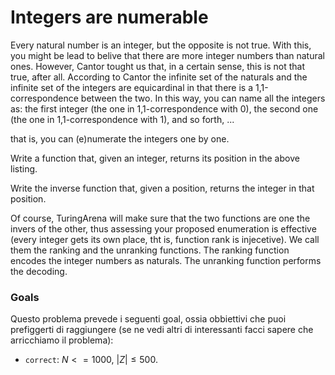 # Integers are numerable 

Every natural number is an integer, but the opposite is not true.
With this, you might be lead to belive that there are more integer numbers than natural ones.
However, Cantor tought us that, in a certain sense, this is not that true, after all.
According to Cantor the infinite set of the naturals and the infinite set of the integers are equicardinal in that there is a 1,1-correspondence between the two.
In this way, you can name all the integers as:
the first integer (the one in 1,1-correspondence with $0$), the second one (the one in 1,1-correspondence with $1$), and so forth, ...

that is, you can (e)numerate the integers one by one.

Write a function that, given an integer, returns its position in the above listing.

Write the inverse function that, given a position, returns the integer in that position.

Of course, TuringArena will make sure that the two functions are one the invers of the other, thus assessing your proposed enumeration is effective (every integer gets its own place, tht is, function rank is injecetive).
We call them the ranking and the unranking functions.
The ranking function encodes the integer numbers as naturals. The unranking function performs the decoding.


### Goals 

Questo problema prevede i seguenti goal, ossia obbiettivi che puoi prefiggerti di raggiungere (se ne vedi altri di interessanti facci sapere che arricchiamo il problema):

- `correct`: $N<=1000$, $|Z| \leq 500$.


